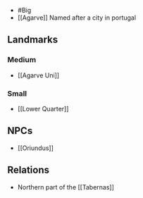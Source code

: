 - #Big
- [[Agarve]]
Named after a city in portugal

## Landmarks
### Medium
- [[Agarve Uni]]
### Small
- [[Lower Quarter]]
## NPCs
- [[Oriundus]]
## Relations
- Northern part of the [[Tabernas]]